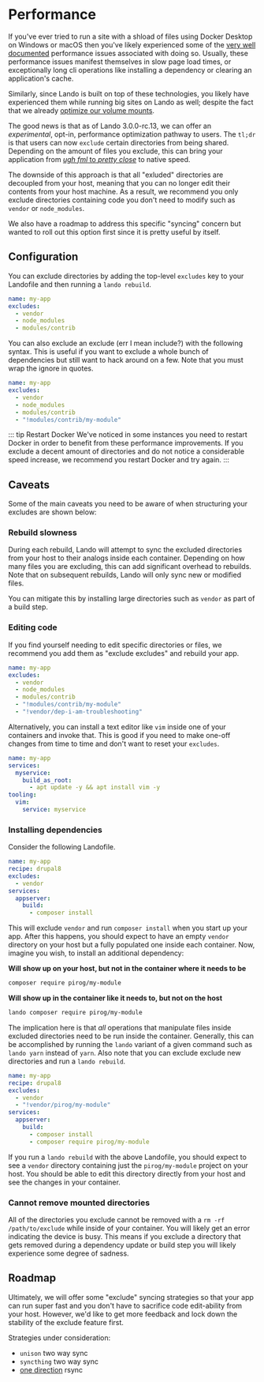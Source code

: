 # Performance

If you've ever tried to run a site with a shload of files using Docker Desktop on Windows or macOS then you've likely experienced some of the [very well documented](https://forums.docker.com/t/file-access-in-mounted-volumes-extremely-slow-cpu-bound/8076/89) performance issues associated with doing so. Usually, these performance issues manifest themselves in slow page load times, or exceptionally long cli operations like installing a dependency or clearing an application's cache.

Similarly, since Lando is built on top of these technologies, you likely have experienced them while running big sites on Lando as well; despite the fact that we already [optimize our volume mounts](https://docs.docker.com/docker-for-mac/osxfs-caching/).

The good news is that as of Lando 3.0.0-rc.13, we can offer an _experimental_, opt-in, performance optimization pathway to users. The `tl;dr` is that users can now `exclude` certain directories from being shared. Depending on the amount of files you exclude, this can bring your application from [_ugh fml_ to _pretty close_](https://github.com/lando/lando/issues/1460#issuecomment-467126103) to native speed.

The downside of this approach is that all "exluded" directories are decoupled from your host, meaning that you can no longer edit their contents from your host machine. As a result, we recommend you only exclude directories containing code you don't need to modify such as `vendor` or `node_modules`.

We also have a roadmap to address this specific "syncing" concern but wanted to roll out this option first since it is pretty useful by itself.

## Configuration

You can exclude directories by adding the top-level `excludes` key to your Landofile and then running a `lando rebuild`.

```yaml
name: my-app
excludes:
  - vendor
  - node_modules
  - modules/contrib
```

You can also exclude an exclude (err I mean include?) with the following syntax. This is useful if you want to exclude a whole bunch of dependencies but still want to hack around on a few. Note that you must wrap the ignore in quotes.

```yaml
name: my-app
excludes:
  - vendor
  - node_modules
  - modules/contrib
  - "!modules/contrib/my-module"
```

::: tip Restart Docker
We've noticed in some instances you need to restart Docker in order to benefit from these performance improvements. If you exclude a decent amount of directories and do not notice a considerable speed increase, we recommend you restart Docker and try again.
:::

## Caveats

Some of the main caveats you need to be aware of when structuring your excludes are shown below:

### Rebuild slowness

During each rebuild, Lando will attempt to sync the excluded directories from your host to their analogs inside each container. Depending on how many files you are excluding, this can add significant overhead to rebuilds. Note that on subsequent rebuilds, Lando will only sync new or modified files.

You can mitigate this by installing large directories such as `vendor` as part of a build step.

### Editing code

If you find yourself needing to edit specific directories or files, we recommend you add them as "exclude excludes" and rebuild your app.

```yaml
name: my-app
excludes:
  - vendor
  - node_modules
  - modules/contrib
  - "!modules/contrib/my-module"
  - "!vendor/dep-i-am-troubleshooting"
```

Alternatively, you can install a text editor like `vim` inside one of your containers and invoke that. This is good if you need to make one-off changes from time to time and don't want to reset your `excludes`.

```yaml
name: my-app
services:
  myservice:
    build_as_root:
      - apt update -y && apt install vim -y
tooling:
  vim:
    service: myservice
```

### Installing dependencies

Consider the following Landofile.

```yaml
name: my-app
recipe: drupal8
excludes:
  - vendor
services:
  appserver:
    build:
      - composer install
```

This will exclude `vendor` and run `composer install` when you start up your app. After this happens, you should expect to have an empty `vendor` directory on your host but a fully populated one inside each container. Now, imagine you wish, to install an additional dependency:

**Will show up on your host, but not in the container where it needs to be**

```bash
composer require pirog/my-module
```

**Will show up in the container like it needs to, but not on the host**

```bash
lando composer require pirog/my-module
```

The implication here is that *all* operations that manipulate files inside excluded directories need to be run inside the container. Generally, this can be accomplished by running the `lando` variant of a given command such as `lando yarn` instead of `yarn`. Also note that you can exclude exclude new directories and run a `lando rebuild`.

```yaml
name: my-app
recipe: drupal8
excludes:
  - vendor
  - "!vendor/pirog/my-module"
services:
  appserver:
    build:
      - composer install
      - composer require pirog/my-module
```

If you run a `lando rebuild` with the above Landofile, you should expect to see a `vendor` directory containing just the `pirog/my-module` project on your host. You should be able to edit this directory directly from your host and see the changes in your container.

### Cannot remove mounted directories

All of the directories you exclude cannot be removed with a `rm -rf /path/to/exclude` while inside of your container. You will likely get an error indicating the device is busy. This means if you exclude a directory that gets removed during a dependency update or build step you will likely experience some degree of sadness.

## Roadmap

Ultimately, we will offer some "exclude" syncing strategies so that your app can run super fast and you don't have to sacrifice code edit-ability from your host. However, we'd like to get more feedback and lock down the stability of the exclude feature first.

Strategies under consideration:

* `unison` two way sync
* `syncthing` two way sync
* [one direction](https://www.youtube.com/watch?v=CjPc8RVJ0Dc) rsync
